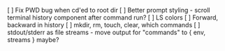 [ ] Fix PWD bug when cd'ed to root dir
[ ] Better prompt styling - scroll terminal history component after command run?
[ ] LS colors
[ ] Forward, backward in history
[ ] mkdir, rm, touch, clear, which commands
[ ] stdout/stderr as file streams - move output for "commands" to { env, streams } maybe?